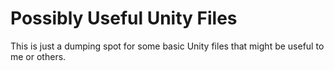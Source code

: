 # Possibly Useful Unity Files

This is just a dumping spot for some basic Unity files that might be useful to me or others.
